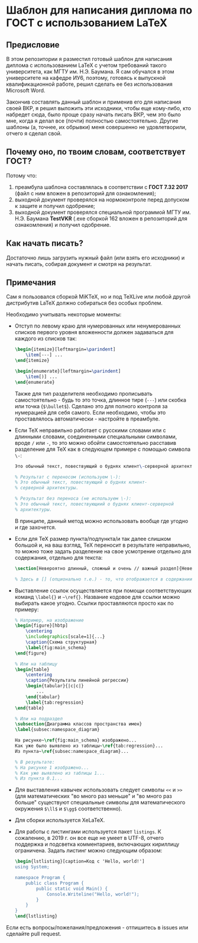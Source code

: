 # Шаблон для написания диплома по ГОСТ с использованием LaTeX
## Предисловие
В этом репозитории я разместил готовый шаблон для написания диплома с использованием LaTeX с учетом требований такого университета, как МГТУ им. Н.Э. Баумана. Я сам обучался в этом университете на кафедре ИУ6, поэтому, готовясь к выпускной квалификационной работе, решил сделать ее без использования Microsoft Word.

Закончив составлять данный шаблон и применив его для написания своей ВКР, я решил выложить эти исходники, чтобы еще кому-либо, кто набредет сюда, было проще сразу начать писать ВКР, чем это было мне, когда я делал все (почти) полностью самостоятельно. Другие шаблоны (а, точнее, их обрывки) меня совершенно не удовлетворили, отчего я сделал свой.

## Почему оно, по твоим словам, соответствует ГОСТ?
Потому что:
1. преамбула шаблона составлялась в соответствии с **ГОСТ 7.32 2017** (файл с ним вложен в репозиторий для ознакомления);
2. выходной документ проверялся на нормоконтроле перед допуском к защите и получил одобрение;
3. выходной документ проверялся специальной программой МГТУ им. Н.Э. Баумана **TestVKR** (.exe сборкой 162 вложен в репозиторий для ознакомления) и получил одобрение.

## Как начать писать?
Достаточно лишь загрузить нужный файл (или взять его исходники) и начать писать, собирая документ и смотря на результат. 

## Примечания
Сам я пользовался сборкой MiKTeX, но и под TeXLive или любой другой дистрибутив LaTeX должно собираться без особых проблем.

Необходимо учитывать некоторые моменты:
- Отступ по левому краю для нумерованных или ненумерованных списков первого уровня вложенности должен задаваться для каждого из списков так:

	``` tex
	\begin{itemize}[leftmargin=\parindent]
		\item[---] ...
	\end{itemize}

	\begin{enumerate}[leftmargin=\parindent]
		\item[)] ...
	\end{enumerate}
	```

	Также для тип разделителя необходимо прописывать самостоятельно - будь то это точка, длинное тире (`---`) или скобка или точка (`$\bullet$`). Сделано это для полного контроля за нумерацией для себя самого. Если необходимо, чтобы это проставлялось автоматически - настройте в преамбуле.

- Если TeX неправильно работает с русскими словами или с длинными словами, соединенными специальными символами, вроде `/` или `-`, то это можно обойти самостоятельно расставив разделение для TeX как в следующем примере с помощью символа `\-`:

	``` tex
	Это обычный текст, повествующий о буднях клиент\-серверной архитектуры.

	% Результат с переносом (используем \-):
	% Это обычный текст, повествующий о буднях клиент-
	% серверной архитектуры.

	% Результат без переноса (не используем \-):
	% Это обычный текст, повествующиий о буднях клиент-серверной
	% архитектуры.
	```

	В принципе, данный метод можно использовать вообще где угодно и где захочется.

- Если для TeX размер пункта/подпункта/и так далее слишком большой и, на ваш взгляд, TeX переносит в результате неправильно, то можно тоже задать разделение на свое усмотрение отдельно для содержания, отдельно для текста:

	``` tex
	\section[Невероятно длинный, сложный и очень // важный раздел]{Невероятно длинный, сложный и очень важный // раздел}

	% Здесь в [] (опционально т.е.) - то, что отображается в содержании, а в {} - то, что отображается в тексте. Притом, можно их не делать одинаковыми, но для диплома это критично.
	```

- Выставление ссылок осуществляется при помощи соответствующих команд `\label{}` и `~\ref{}`. Название кодовое для ссылки можно выбирать какое угодно. Ссылки проставляются просто как по примеру:

	``` tex
	% Например, на изображение
	\begin{figure}[hbtp]
		\centering
		\includegraphics[scale=1]{...}
		\caption{Схема структурная}
		\label{fig:main_schema}
	\end{figure}

	% Или на таблицу
	\begin{table}
		\centering
		\caption{Результаты линейной регрессии}
		\begin{tabular}{|c|c|}
			...
		\end{tabular}
		\label{tab:regression}
	\end{table}

	% Или на подраздел
	\subsection{Диаграмма классов пространства имен}
	\label{subsec:namespace_diagram}

	На рисунке~\ref{fig:main_schema} изображено...
	Как уже было выявлено из таблицы~\ref{tab:regression}...
	Из пункта~\ref{subsec:namespace_diagram}...

	% В результате:
	% На рисунке 1 изображено...
	% Как уже выявлено из таблицы 1...
	% Из пункта 0.1...
	```

- Для выставления кавычек использовать следует символы `<<` и `>>` (для математических "во много раз меньше" и "во много раз больше" существуют специальные символы для математического окружения `$\ll$` и `$\gg$` соответственно).
- Для сборки используется XeLaTeX.
- Для работы с листингами используется пакет `listings`. К сожалению, в 2019 г. он все еще не умеет в UTF-8, отчего поддержка и подсветка комментариев, включающих кириллицу ограничена. Задать листинг можно следующим образом:

	``` tex
	\begin{lstlisting}[caption=Код с 'Hello, world!']
	using System;

	namespace Program {
		public class Program {
			public static void Main() {
				Console.Writeline("Hello, world!");
			}
		}
	}
	\end{lstlisting}
	```


Если есть вопросы/пожелания/предложения - отпишитесь в issues или сделайте pull request.
